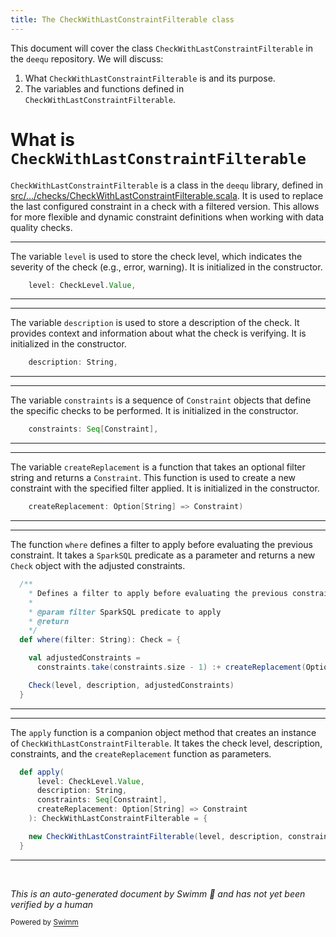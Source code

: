```yaml
---
title: The CheckWithLastConstraintFilterable class
---
```

This document will cover the class <SwmToken path="src/main/scala/com/amazon/deequ/checks/CheckWithLastConstraintFilterable.scala" pos="50:4:4" line-data="    ): CheckWithLastConstraintFilterable = {">`CheckWithLastConstraintFilterable`</SwmToken> in the <SwmToken path="src/main/scala/com/amazon/deequ/checks/CheckWithLastConstraintFilterable.scala" pos="17:6:6" line-data="package com.amazon.deequ.checks">`deequ`</SwmToken> repository. We will discuss:

1. What <SwmToken path="src/main/scala/com/amazon/deequ/checks/CheckWithLastConstraintFilterable.scala" pos="50:4:4" line-data="    ): CheckWithLastConstraintFilterable = {">`CheckWithLastConstraintFilterable`</SwmToken> is and its purpose.
2. The variables and functions defined in <SwmToken path="src/main/scala/com/amazon/deequ/checks/CheckWithLastConstraintFilterable.scala" pos="50:4:4" line-data="    ): CheckWithLastConstraintFilterable = {">`CheckWithLastConstraintFilterable`</SwmToken>.

# What is <SwmToken path="src/main/scala/com/amazon/deequ/checks/CheckWithLastConstraintFilterable.scala" pos="50:4:4" line-data="    ): CheckWithLastConstraintFilterable = {">`CheckWithLastConstraintFilterable`</SwmToken>

<SwmToken path="src/main/scala/com/amazon/deequ/checks/CheckWithLastConstraintFilterable.scala" pos="50:4:4" line-data="    ): CheckWithLastConstraintFilterable = {">`CheckWithLastConstraintFilterable`</SwmToken> is a class in the <SwmToken path="src/main/scala/com/amazon/deequ/checks/CheckWithLastConstraintFilterable.scala" pos="17:6:6" line-data="package com.amazon.deequ.checks">`deequ`</SwmToken> library, defined in <SwmPath>[src/…/checks/CheckWithLastConstraintFilterable.scala](src/main/scala/com/amazon/deequ/checks/CheckWithLastConstraintFilterable.scala)</SwmPath>. It is used to replace the last configured constraint in a check with a filtered version. This allows for more flexible and dynamic constraint definitions when working with data quality checks.

<SwmSnippet path="/src/main/scala/com/amazon/deequ/checks/CheckWithLastConstraintFilterable.scala" line="23">

---

The variable <SwmToken path="src/main/scala/com/amazon/deequ/checks/CheckWithLastConstraintFilterable.scala" pos="23:1:1" line-data="    level: CheckLevel.Value,">`level`</SwmToken> is used to store the check level, which indicates the severity of the check (e.g., error, warning). It is initialized in the constructor.

```scala
    level: CheckLevel.Value,
```

---

</SwmSnippet>

<SwmSnippet path="/src/main/scala/com/amazon/deequ/checks/CheckWithLastConstraintFilterable.scala" line="24">

---

The variable <SwmToken path="src/main/scala/com/amazon/deequ/checks/CheckWithLastConstraintFilterable.scala" pos="24:1:1" line-data="    description: String,">`description`</SwmToken> is used to store a description of the check. It provides context and information about what the check is verifying. It is initialized in the constructor.

```scala
    description: String,
```

---

</SwmSnippet>

<SwmSnippet path="/src/main/scala/com/amazon/deequ/checks/CheckWithLastConstraintFilterable.scala" line="25">

---

The variable <SwmToken path="src/main/scala/com/amazon/deequ/checks/CheckWithLastConstraintFilterable.scala" pos="25:1:1" line-data="    constraints: Seq[Constraint],">`constraints`</SwmToken> is a sequence of <SwmToken path="src/main/scala/com/amazon/deequ/checks/CheckWithLastConstraintFilterable.scala" pos="25:6:6" line-data="    constraints: Seq[Constraint],">`Constraint`</SwmToken> objects that define the specific checks to be performed. It is initialized in the constructor.

```scala
    constraints: Seq[Constraint],
```

---

</SwmSnippet>

<SwmSnippet path="/src/main/scala/com/amazon/deequ/checks/CheckWithLastConstraintFilterable.scala" line="26">

---

The variable <SwmToken path="src/main/scala/com/amazon/deequ/checks/CheckWithLastConstraintFilterable.scala" pos="26:1:1" line-data="    createReplacement: Option[String] =&gt; Constraint)">`createReplacement`</SwmToken> is a function that takes an optional filter string and returns a <SwmToken path="src/main/scala/com/amazon/deequ/checks/CheckWithLastConstraintFilterable.scala" pos="26:11:11" line-data="    createReplacement: Option[String] =&gt; Constraint)">`Constraint`</SwmToken>. This function is used to create a new constraint with the specified filter applied. It is initialized in the constructor.

```scala
    createReplacement: Option[String] => Constraint)
```

---

</SwmSnippet>

<SwmSnippet path="/src/main/scala/com/amazon/deequ/checks/CheckWithLastConstraintFilterable.scala" line="29">

---

The function <SwmToken path="src/main/scala/com/amazon/deequ/checks/CheckWithLastConstraintFilterable.scala" pos="35:3:3" line-data="  def where(filter: String): Check = {">`where`</SwmToken> defines a filter to apply before evaluating the previous constraint. It takes a <SwmToken path="src/main/scala/com/amazon/deequ/checks/CheckWithLastConstraintFilterable.scala" pos="32:8:8" line-data="    * @param filter SparkSQL predicate to apply">`SparkSQL`</SwmToken> predicate as a parameter and returns a new <SwmToken path="src/main/scala/com/amazon/deequ/checks/CheckWithLastConstraintFilterable.scala" pos="35:12:12" line-data="  def where(filter: String): Check = {">`Check`</SwmToken> object with the adjusted constraints.

```scala
  /**
    * Defines a filter to apply before evaluating the previous constraint
    *
    * @param filter SparkSQL predicate to apply
    * @return
    */
  def where(filter: String): Check = {

    val adjustedConstraints =
      constraints.take(constraints.size - 1) :+ createReplacement(Option(filter))

    Check(level, description, adjustedConstraints)
  }
```

---

</SwmSnippet>

<SwmSnippet path="/src/main/scala/com/amazon/deequ/checks/CheckWithLastConstraintFilterable.scala" line="45">

---

The <SwmToken path="src/main/scala/com/amazon/deequ/checks/CheckWithLastConstraintFilterable.scala" pos="45:3:3" line-data="  def apply(">`apply`</SwmToken> function is a companion object method that creates an instance of <SwmToken path="src/main/scala/com/amazon/deequ/checks/CheckWithLastConstraintFilterable.scala" pos="50:4:4" line-data="    ): CheckWithLastConstraintFilterable = {">`CheckWithLastConstraintFilterable`</SwmToken>. It takes the check level, description, constraints, and the <SwmToken path="src/main/scala/com/amazon/deequ/checks/CheckWithLastConstraintFilterable.scala" pos="49:1:1" line-data="      createReplacement: Option[String] =&gt; Constraint">`createReplacement`</SwmToken> function as parameters.

```scala
  def apply(
      level: CheckLevel.Value,
      description: String,
      constraints: Seq[Constraint],
      createReplacement: Option[String] => Constraint
    ): CheckWithLastConstraintFilterable = {

    new CheckWithLastConstraintFilterable(level, description, constraints, createReplacement)
  }
```

---

</SwmSnippet>

&nbsp;

*This is an auto-generated document by Swimm 🌊 and has not yet been verified by a human*

<SwmMeta version="3.0.0" repo-id="Z2l0aHViJTNBJTNBZGVlcXUlM0ElM0Fhd3NsYWJz" repo-name="deequ"><sup>Powered by [Swimm](/)</sup></SwmMeta>
